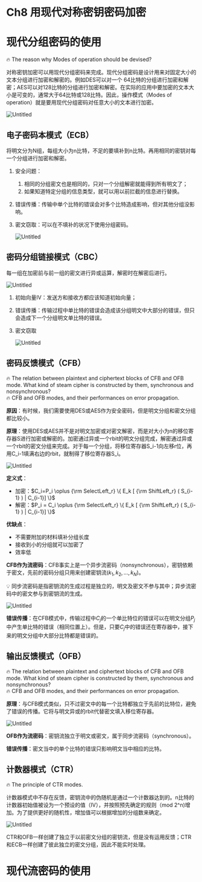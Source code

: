 # Ch8 用现代对称密钥密码加密

# 现代分组密码的使用

<aside>
🔥 The reason why Modes of operation should be devised?

</aside>

对称密钥加密可以用现代分组密码来完成。现代分组密码是设计用来对固定大小的文本分组进行加密和解密的。例如DES可以对一个 64比特的分组进行加密和解密；AES可以对128比特的分组进行加密和解密。在实际的应用中要加密的文本大小是可变的，通常大于64比特或128比特。因此，操作模式（Modes of operation）就是要用现代分组密码对任意大小的文本进行加密。

![Untitled](Ch8%20%E7%94%A8%E7%8E%B0%E4%BB%A3%E5%AF%B9%E7%A7%B0%E5%AF%86%E9%92%A5%E5%AF%86%E7%A0%81%E5%8A%A0%E5%AF%86%206041f865118441a8ad37e17bd937e54b/Untitled.png)

## 电子密码本模式（ECB）

将明文分为N组，每组大小为n比特，不足的要填补到n比特。再用相同的密钥对每一个分组进行加密和解密。

1. 安全问题：
    1. 相同的分组密文也是相同的，只对一个分组解密就能得到所有明文了；
    2. 如果知道特定分组的信息类型，就可以用以前拦截的信息进行替换。
2. 错误传播：传输中单个比特的错误会对多个比特造成影响，但对其他分组没影响。
3. 密文窃取：可以在不填补的状况下使用分组密码。
    
    ![Untitled](Ch8%20%E7%94%A8%E7%8E%B0%E4%BB%A3%E5%AF%B9%E7%A7%B0%E5%AF%86%E9%92%A5%E5%AF%86%E7%A0%81%E5%8A%A0%E5%AF%86%206041f865118441a8ad37e17bd937e54b/Untitled%201.png)
    

## 密码分组链接模式（CBC）

每一组在加密前与前一组的密文进行异或运算，解密时在解密后进行。

![Untitled](Ch8%20%E7%94%A8%E7%8E%B0%E4%BB%A3%E5%AF%B9%E7%A7%B0%E5%AF%86%E9%92%A5%E5%AF%86%E7%A0%81%E5%8A%A0%E5%AF%86%206041f865118441a8ad37e17bd937e54b/Untitled%202.png)

1. 初始向量IV：发送方和接收方都应该知道初始向量；
2. 错误传播：传输过程中单比特的错误会造成该分组明文中大部分的错误，但只会造成下一个分组明文单比特的错误。
3. 密文窃取
    
    ![Untitled](Ch8%20%E7%94%A8%E7%8E%B0%E4%BB%A3%E5%AF%B9%E7%A7%B0%E5%AF%86%E9%92%A5%E5%AF%86%E7%A0%81%E5%8A%A0%E5%AF%86%206041f865118441a8ad37e17bd937e54b/Untitled%203.png)
    

## 密码反馈模式（CFB）

<aside>
🔥 The relation between plaintext and ciphertext blocks of CFB and OFB mode. What kind of steam cipher is constructed by them, synchronous and nonsynchronous?

</aside>

<aside>
🔥 CFB and OFB modes, and their performances on error propagation.

</aside>

**原因**：有时候，我们需要使用DES或AES作为安全密码，但是明文分组和密文分组都比较小。

**原理**：使用DES或AES并不是对明文加密或对密文解密，而是对大小为n的移位寄存器S进行加密或解密的。加密通过异或一个rbit的明文分组完成，解密通过异或一个rbit的密文分组来完成。对于每一个分组，将移位寄存器S_i-1向左移r位，再用C_i-1填满右边的rbit，就制得了移位寄存器S_i。

![Untitled](Ch8%20%E7%94%A8%E7%8E%B0%E4%BB%A3%E5%AF%B9%E7%A7%B0%E5%AF%86%E9%92%A5%E5%AF%86%E7%A0%81%E5%8A%A0%E5%AF%86%206041f865118441a8ad37e17bd937e54b/Untitled%204.png)

**定义式**：

- 加密：$C_i=P_i \oplus {\rm SelectLeft_r} \{ E_k [ {\rm ShiftLeft_r} ( S_{i-1} ) | C_{i-1}] \}$
- 解密：$P_i = C_i \oplus {\rm SelectLeft_r} \{ E_k [ {\rm ShiftLeft_r} ( S_{i-1} ) | C_{i-1}] \}$

**优缺点**：

- 不需要附加的材料填补分组长度
- 接收到小的分组就可以加密了
- 效率低

**CFB作为流密码**：CFB事实上是一个异步流密码（nonsynchronous），密钥依赖于密文，先前的密码分组只用来创建密钥流$(k_1,k_2,…,k_N)$。

<aside>
💡 同步流密码是指密钥流的生成过程是独立的，明文及密文不参与其中；异步流密码中的密文参与到密钥流的生成。

</aside>

![Untitled](Ch8%20%E7%94%A8%E7%8E%B0%E4%BB%A3%E5%AF%B9%E7%A7%B0%E5%AF%86%E9%92%A5%E5%AF%86%E7%A0%81%E5%8A%A0%E5%AF%86%206041f865118441a8ad37e17bd937e54b/Untitled%205.png)

**错误传播**：在CFB模式中，传输过程中$C_j$的一个单比特位的错误可以在明文分组$P_j$中产生单比特的错误（相同位置上）。但是，只要$C_j$中的错误还在寄存器中，接下来的明文分组中大部分比特都是错误的。

## 输出反馈模式（OFB）

<aside>
🔥 The relation between plaintext and ciphertext blocks of CFB and OFB mode. What kind of steam cipher is constructed by them, synchronous and nonsynchronous?

</aside>

<aside>
🔥 CFB and OFB modes, and their performances on error propagation.

</aside>

**原理**：与CFB模式类似，只不过密文中的每一个比特都独立于先前的比特位，避免了错误的传播。它将与明文异或的rbit代替密文填入移位寄存器。

![Untitled](Ch8%20%E7%94%A8%E7%8E%B0%E4%BB%A3%E5%AF%B9%E7%A7%B0%E5%AF%86%E9%92%A5%E5%AF%86%E7%A0%81%E5%8A%A0%E5%AF%86%206041f865118441a8ad37e17bd937e54b/Untitled%206.png)

**OFB作为流密码**：密钥流独立于明文或密文，属于同步流密码（synchronous）。

**错误传播**：密文当中的单个比特的错误只影响明文当中相应的比特。

## 计数器模式（CTR）

<aside>
🔥 The principle of CTR modes.

</aside>

计数器模式中不存在反馈，密钥流中的伪随机是通过一个计数器达到的。n比特的计数器初始值被设为一个预设的值（IV），并按照预先确定的规则（mod 2^n)增加。为了提供更好的随机性，增加值可以根据增加的分组数来确定。

![Untitled](Ch8%20%E7%94%A8%E7%8E%B0%E4%BB%A3%E5%AF%B9%E7%A7%B0%E5%AF%86%E9%92%A5%E5%AF%86%E7%A0%81%E5%8A%A0%E5%AF%86%206041f865118441a8ad37e17bd937e54b/Untitled%207.png)

CTR和OFB一样创建了独立于以前密文分组的密钥流，但是没有运用反馈；CTR和ECB一样创建了彼此独立的密文分组，因此不能实时处理。

# 现代流密码的使用